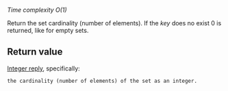 

_Time complexity O(1)_

Return the set cardinality (number of elements). If the _key_ does no
exist 0 is returned, like for empty sets.

## Return value

[Integer reply][1], specifically:

`the cardinality (number of elements) of the set as an integer.`



[1]: /p/redis/wiki/ReplyTypes
